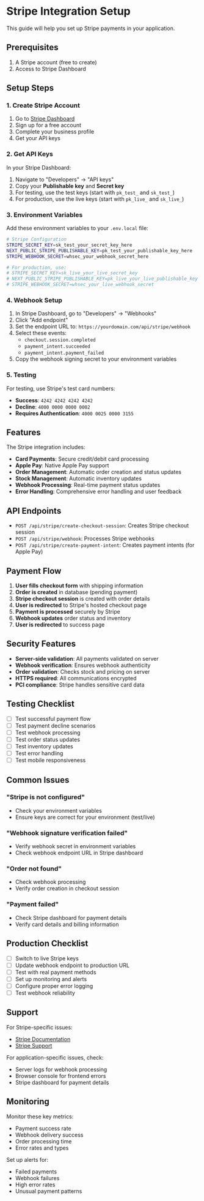 # Stripe Integration Setup

This guide will help you set up Stripe payments in your application.

## Prerequisites

1. A Stripe account (free to create)
2. Access to Stripe Dashboard

## Setup Steps

### 1. Create Stripe Account

1. Go to [Stripe Dashboard](https://dashboard.stripe.com/)
2. Sign up for a free account
3. Complete your business profile
4. Get your API keys

### 2. Get API Keys

In your Stripe Dashboard:
1. Navigate to "Developers" → "API keys"
2. Copy your **Publishable key** and **Secret key**
3. For testing, use the test keys (start with `pk_test_` and `sk_test_`)
4. For production, use the live keys (start with `pk_live_` and `sk_live_`)

### 3. Environment Variables

Add these environment variables to your `.env.local` file:

```bash
# Stripe Configuration
STRIPE_SECRET_KEY=sk_test_your_secret_key_here
NEXT_PUBLIC_STRIPE_PUBLISHABLE_KEY=pk_test_your_publishable_key_here
STRIPE_WEBHOOK_SECRET=whsec_your_webhook_secret_here

# For production, use:
# STRIPE_SECRET_KEY=sk_live_your_live_secret_key
# NEXT_PUBLIC_STRIPE_PUBLISHABLE_KEY=pk_live_your_live_publishable_key
# STRIPE_WEBHOOK_SECRET=whsec_your_live_webhook_secret
```

### 4. Webhook Setup

1. In Stripe Dashboard, go to "Developers" → "Webhooks"
2. Click "Add endpoint"
3. Set the endpoint URL to: `https://yourdomain.com/api/stripe/webhook`
4. Select these events:
   - `checkout.session.completed`
   - `payment_intent.succeeded`
   - `payment_intent.payment_failed`
5. Copy the webhook signing secret to your environment variables

### 5. Testing

For testing, use Stripe's test card numbers:
- **Success**: `4242 4242 4242 4242`
- **Decline**: `4000 0000 0000 0002`
- **Requires Authentication**: `4000 0025 0000 3155`

## Features

The Stripe integration includes:

- **Card Payments**: Secure credit/debit card processing
- **Apple Pay**: Native Apple Pay support
- **Order Management**: Automatic order creation and status updates
- **Stock Management**: Automatic inventory updates
- **Webhook Processing**: Real-time payment status updates
- **Error Handling**: Comprehensive error handling and user feedback

## API Endpoints

- `POST /api/stripe/create-checkout-session`: Creates Stripe checkout session
- `POST /api/stripe/webhook`: Processes Stripe webhooks
- `POST /api/stripe/create-payment-intent`: Creates payment intents (for Apple Pay)

## Payment Flow

1. **User fills checkout form** with shipping information
2. **Order is created** in database (pending payment)
3. **Stripe checkout session** is created with order details
4. **User is redirected** to Stripe's hosted checkout page
5. **Payment is processed** securely by Stripe
6. **Webhook updates** order status and inventory
7. **User is redirected** to success page

## Security Features

- **Server-side validation**: All payments validated on server
- **Webhook verification**: Ensures webhook authenticity
- **Order validation**: Checks stock and pricing on server
- **HTTPS required**: All communications encrypted
- **PCI compliance**: Stripe handles sensitive card data

## Testing Checklist

- [ ] Test successful payment flow
- [ ] Test payment decline scenarios
- [ ] Test webhook processing
- [ ] Test order status updates
- [ ] Test inventory updates
- [ ] Test error handling
- [ ] Test mobile responsiveness

## Common Issues

### "Stripe is not configured"
- Check your environment variables
- Ensure keys are correct for your environment (test/live)

### "Webhook signature verification failed"
- Verify webhook secret in environment variables
- Check webhook endpoint URL in Stripe dashboard

### "Order not found"
- Check webhook processing
- Verify order creation in checkout session

### "Payment failed"
- Check Stripe dashboard for payment details
- Verify card details and billing information

## Production Checklist

- [ ] Switch to live Stripe keys
- [ ] Update webhook endpoint to production URL
- [ ] Test with real payment methods
- [ ] Set up monitoring and alerts
- [ ] Configure proper error logging
- [ ] Test webhook reliability

## Support

For Stripe-specific issues:
- [Stripe Documentation](https://stripe.com/docs)
- [Stripe Support](https://support.stripe.com/)

For application-specific issues, check:
- Server logs for webhook processing
- Browser console for frontend errors
- Stripe dashboard for payment details

## Monitoring

Monitor these key metrics:
- Payment success rate
- Webhook delivery success
- Order processing time
- Error rates and types

Set up alerts for:
- Failed payments
- Webhook failures
- High error rates
- Unusual payment patterns 